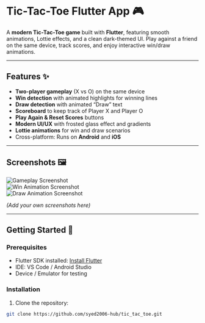# Tic-Tac-Toe Flutter App 🎮

A **modern Tic-Tac-Toe game** built with **Flutter**, featuring smooth animations, Lottie effects, and a clean dark-themed UI. Play against a friend on the same device, track scores, and enjoy interactive win/draw animations.

---

## Features ✨

- **Two-player gameplay** (X vs O) on the same device
- **Win detection** with animated highlights for winning lines
- **Draw detection** with animated “Draw” text
- **Scoreboard** to keep track of Player X and Player O
- **Play Again & Reset Scores** buttons
- **Modern UI/UX** with frosted glass effect and gradients
- **Lottie animations** for win and draw scenarios
- Cross-platform: Runs on **Android** and **iOS**

---

## Screenshots 🖼️

![Gameplay Screenshot](assets/screenshots/gameplay.jpeg)  
![Win Animation Screenshot](assets/screenshots/Win.jpeg)  
![Draw Animation Screenshot](assets/screenshots/draw.jpeg)  

*(Add your own screenshots here)*

---

## Getting Started 🚀

### Prerequisites

- Flutter SDK installed: [Install Flutter](https://flutter.dev/docs/get-started/install)
- IDE: VS Code / Android Studio
- Device / Emulator for testing

### Installation

1. Clone the repository:

```bash
git clone https://github.com/syed2006-hub/tic_tac_toe.git
